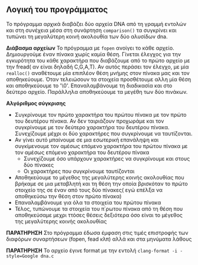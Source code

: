 ## Λογική του προγράμματος

Το πρόγραμμα αρχικά διαβάζει δύο αρχεία DNA από τη γραμμή εντολών και στη συνέχεια μέσα στη συνάρτηση ```comparison()``` τα συγκρίνει και τυπώνει τη μεγαλύτερη κοινή ακολουθία των δύο
αλυσίδων dna.

**Διάβασμα αρχείων**
Το πρόγραμμα με ```fopen``` ανοίγει το κάθε αρχείο. Δημιουργούμε έναν πίνακα χωρίς καμία θέση. Γίνεται έλεγχος για την εγκυρότητα του κάθε χαρακτήρα που διαβάζουμε από το πρώτο αρχείο με την fread( αν είναι δηλαδή C,G,A,T). Αν αυτός περάσει τον έλεγχο, με μία ```realloc()```  αναθέτουμε μία επιπλέον θέση μνήμης στον πίνακα μας και τον αποθηκεύουμε. Όταν τελειώσουν τα στοιχεία προσθέτουμε αλλη μία θέση και αποθηκεύουμε το '\0'.
Επαναλαμβάνουμε τη διαδικασία και στο δεύτερο αρχείο. Παράλληλα αποθηκεύουμε τα μεγέθη των δύο πινάκων.

**Αλγόριθμος σύγκρισης**
- Συγκρίνουμε τον πρώτο χαρακτήρα του πρώτου πίνακα με τον πρώτο του δευτέρου πίνακα. Αν δεν ταιριάζουν προχωράμε και τον συγκρίνουμε με τον δεύτερο χαρακτήρα του δευτέρου πίνακα. Συνεχίζουμε μέχρι οι δύο χαρακτήρες που συγκρίνουμε να ταυτίζονται. 
- Αν γίνει αυτό μπαίνουμε σε μια εσωτερική επανάληψη και συγκίμενουμε τον αμέσως επόμενο χαρακτήρα του πρώτου πίνακα με τον αμέσως επόμενο χαρακτήρα του δευτέρου πίνακα
    - Συνεχίζουμε όσο υπάρχουν χαρακτήρες να συγκρίνουμε και στους δύο πίνακες
    - Οι χαρακτήρες που συγκρίνουμε ταυτίζονται
- Αποθηκεύουμε το μέγεθος της μεγαλύτερης κοινής ακολουθίας που βρήκαμε σε μια μεταβλητή και τη θέση την οποία βρισκόταν το πρώτο στοιχείο της σε έναν από τους δύο πίνακες( εγώ επέλξα να αποθηκεύσω την θέση στον πρώτο πίνακα)
- Επαναλαμβάνουμε για όλα τα στοιχεία του πρώτου πίνακα
- Τέλος, τυπώνουμε τα στοιχεία του π΄ρωτου πίνακα από τη θέση που αποθηκεύσαμε μεχρι ττόσες θέσεις δεξιότερα όσο είναι το μέγεθος της μεγαλύτερης κοινής ακολουθίας

**ΠΑΡΑΤΗΡΗΣΗ** Στο πρόγραμμα έδωσα έμφαση στις τιμές επιστροφής των διαφόρων συναρτήσεων (fopen, fead κλπ) αλλά και στα μηνύματα λάθους 

**ΠΑΡΑΤΗΡΗΣΗ** Το αρχείο έγινε format με την εντολή ```clang-format -i -style=Google dna.c```